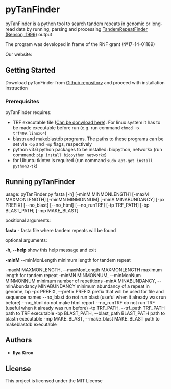 # pyTanFinder

pyTanFinder is a python tool to search tandem repeats in genomic or long-read data by running, parsing and processing [TandemRepeatFinder (Benson, 1999)](https://tandem.bu.edu/trf/trf.html) output

The program was developed in frame of the RNF grant (№17-14-01189)

Our website: []()
## Getting Started

Download pyTanFinder from [Github repository](https://github.com/Kirovez/pyTanFinder) and proceed with installation instruction

### Prerequisites

pyTanFinder requires:
* TRF executable file ([Can be donwload here](https://tandem.bu.edu/trf/trf.download.html)). 
For linux system it has to be made executable before run (e.g. run command `chmod +x trf409.linux64`)
* blastn and makeblastdb programs. The paths to these programs can be set via `-bp` and `-mp` flags, respectively
* python v3.6
python packages to be installed: biopython, networkx
(run command: `pip install biopython networkx`)
* for Ubuntu tkinter is required (run command `sudo apt-get install python3-tk`)

## Running pyTanFinder
usage: pyTanFinder.py fasta [-h] [-minM MINMONLENGTH] [-maxM MAXMONLENGTH]
                      [-minMN MINMONNUM] [-minA MINABUNDANCY] [-px PREFIX]
                      [--no_blast] [--no_html] [--no_runTRF] [-tp TRF_PATH]
                      [-bp BLAST_PATH] [-mp MAKE_BLAST]

positional arguments:

**fasta**  - fasta file where tandem repeats will be found

optional arguments:

**-h, --help** show this help message and exit

**-minM** --minMonLength minimum length for tandem repeat

  -maxM MAXMONLENGTH, --maxMonLength MAXMONLENGTH
                        maximum length for tandem repeat
  -minMN MINMONNUM, --minMonNum MINMONNUM
                        minimum number of repetitions
  -minA MINABUNDANCY, --minAbundancy MINABUNDANCY
                        minimum abundancy of a repeat in genome, bp
  -px PREFIX, --prefix PREFIX
                        prefix that will be used for file and sequence names
  --no_blast            do not run blast (useful when it already was run
                        before)
  --no_html             do not make html report
  --no_runTRF           do not run TRF (useful when it already was run before)
  -tp TRF_PATH, --trf_path TRF_PATH
                        path to TRF executable
  -bp BLAST_PATH, --blast_path BLAST_PATH
                        path to blastn executable
  -mp MAKE_BLAST, --make_blast MAKE_BLAST
                        path to makeblastdb executable


## Authors

* **Ilya Kirov** 


## License

This project is licensed under the MIT License
